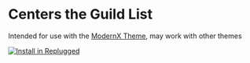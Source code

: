 # Centers the Guild List

Intended for use with the [ModernX Theme](https://github.com/JosefBertolini/ModerX-Port), may work
with other themes

[![Install in Replugged](https://img.shields.io/badge/-Install%20in%20Replugged-blue?style=for-the-badge&logo=none)](https://replugged.dev/install?identifier=JosefBertolini/Center%2DGuild%2DBar&source=github)
